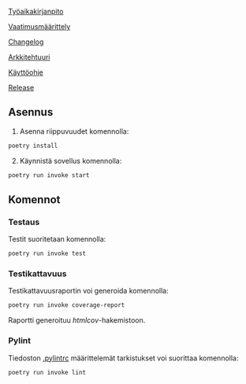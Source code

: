 [Työaikakirjanpito](https://github.com/aleveste/harjoitusty-/blob/main/dokumentaatio/tuntikirjanpito.md)

[Vaatimusmäärittely](https://github.com/aleveste/harjoitusty-/blob/main/dokumentaatio/vaatimusmaarittely.md)

[Changelog](https://github.com/aleveste/harjoitusty-/blob/main/dokumentaatio/changelog.md)

[Arkkitehtuuri](https://github.com/aleveste/harjoitusty-/blob/main/dokumentaatio/arkkitehtuuri.md)

[Käyttöohje](https://github.com/aleveste/harjoitusty-/blob/main/dokumentaatio/kayttoohje.md)

[Release](https://github.com/aleveste/harjoitusty-/releases)

## Asennus

1. Asenna riippuvuudet komennolla:

```bash
poetry install
```

2. Käynnistä sovellus komennolla:

```bash
poetry run invoke start
```

## Komennot

### Testaus

Testit suoritetaan komennolla:

```bash
poetry run invoke test
```

### Testikattavuus

Testikattavuusraportin voi generoida komennolla:

```bash
poetry run invoke coverage-report
```

Raportti generoituu _htmlcov_-hakemistoon.

### Pylint

Tiedoston [.pylintrc](./.pylintrc) määrittelemät tarkistukset voi suorittaa komennolla:

```bash
poetry run invoke lint
```
